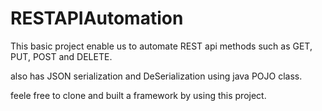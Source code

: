 # RESTAPIAutomation

This basic project enable us to automate REST api methods such as GET, PUT, POST and DELETE.

also has JSON serialization and DeSerialization using java POJO class.

feele free to clone and built a framework by using this  project. 
